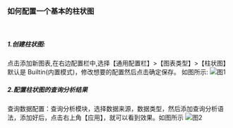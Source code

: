 ### 如何配置一个基本的柱状图

<br/>

##### 1.创建柱状图:

点击添加新图表,在右边配置栏中,选择【通用配置栏】>【图表类型】>【柱状图】
默认是 Builtin(内置模式)，修改想要的配置然后点击确定保存。
如图所示:
![图1](/img/src/visulization/barPro/barPro1.png)

##### 2.配置柱状图的查询分析结果

查询数据配置：查询分析模块，选择数据来源，数据类型，然后添加查询分析语法，添加好后，点击右上角【应用】，就可以看到效果。如图所示
![图2](/img/src/visulization/barPro/barPro2.png)
